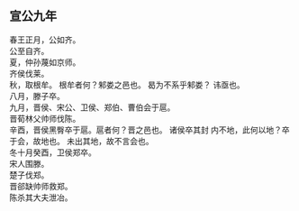 ## 宣公九年
春王正月，公如齐。  
公至自齐。  
夏，仲孙蔑如京师。  
齐侯伐莱。  
秋，取根牟。 根牟者何？邾娄之邑也。 曷为不系乎邾娄？
讳亟也。  
八月，滕子卒。  
九月，晋侯、宋公、卫侯、郑伯、曹伯会于扈。  
晋荀林父帅师伐陈。  
辛酉，晋侯黑臀卒于扈。扈者何？晋之邑也。 诸侯卒其封
内不地，此何以地？卒于会，故地也。 未出其地，故不言会也。  
冬十月癸酉，卫侯郑卒。  
宋人围滕。  
楚子伐郑。  
晋郤缺帅师救郑。  
陈杀其大夫泄冶。  

